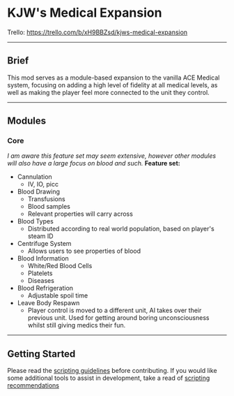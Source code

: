 # KJW's Medical Expansion

Trello: https://trello.com/b/xH9BBZsd/kjws-medical-expansion

---
## Brief
This mod serves as a module-based expansion to the vanilla ACE Medical system, focusing on adding a high level of fidelity at all medical levels, as well as making the player feel more connected to the unit they control.

---

## Modules
### Core
*I am aware this feature set may seem extensive, however other modules will also have a large focus on blood and such.*
**Feature set:**
- Cannulation
    - IV, IO, picc
- Blood Drawing
    - Transfusions
    - Blood samples
    - Relevant properties will carry across
- Blood Types
    - Distributed according to real world population, based on player's steam ID
- Centrifuge System
    - Allows users to see properties of blood
- Blood Information
    - White/Red Blood Cells
    - Platelets
    - Diseases
- Blood Refrigeration
    - Adjustable spoil time
- Leave Body Respawn
    - Player control is moved to a different unit, AI takes over their previous unit. Used for getting around boring unconsciousness whilst still giving medics their fun.
<!--
### Diseases
**Feature set:**
- One
    - Two

### Hospital
**Feature set:**
- One
    - Two

### World
**Feature set:**
- Adrenaline System
    - Two
-->

---

## Getting Started

Please read the [scripting guidelines](scriptingguidelines.md) before contributing. If you would like some additional tools to assist in development, take a read of [scripting recommendations](scriptingrecommendations.md)